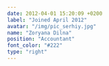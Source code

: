 ```yaml
---
date: 2012-04-01 15:20:09 +0200
label: "Joined April 2012"
avatar: "/img/pic_serhiy.jpg"
name: "Zoryana Dilna"
position: "Accountant"
font_color: "#222"
type: "right"
---
```

